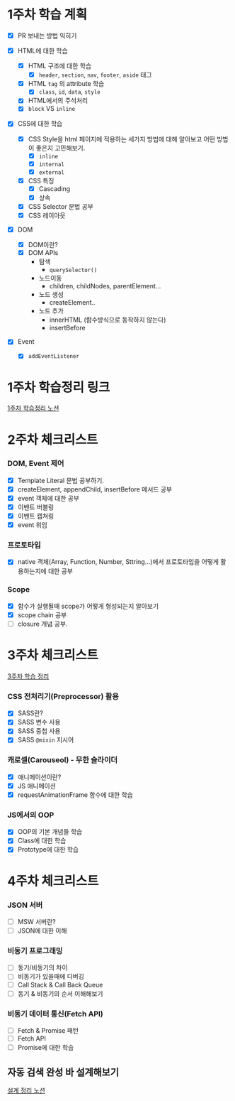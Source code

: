 # 1주차 학습 계획

- [x] PR 보내는 방법 익히기
- [x] HTML에 대한 학습
  - [x] HTML 구조에 대한 학습
    - [x] `header`, `section`, `nav`, `footer`, `aside` 태그
  - [x] HTML `tag` 의 attribute 학습
    - [x] `class`, `id`, `data`, `style`
  - [x] HTML에서의 주석처리
  - [x] `block` VS `inline`
- [x] CSS에 대한 학습
  - [x] CSS Style을 html 페이지에 적용하는 세가지 방법에 대해 알아보고 어떤 방법이 좋은지 고민해보기.
    - [x] `inline`
    - [x] `internal`
    - [x] `external`
  - [x] CSS 특징
    - [x] Cascading
    - [x] 상속
  - [x] CSS Selector 문법 공부
  - [x] CSS 레이아웃
- [x] DOM
  - [x] DOM이란?
  - [x] DOM APIs
    - 탐색
      - `querySelector()`
    - 노드이동
      - children, childNodes, parentElement...
    - 노드 생성
      - createElement..
    - 노드 추가
      - innerHTML (함수방식으로 동작하지 않는다)
      - insertBefore
- [x] Event

  - [x] `addEventListener`

# 1주차 학습정리 링크

[1주차 학습정리 노션](https://hoonding.notion.site/1-d305ac53384948c1ad01cd476e0ed243)

# 2주차 체크리스트

### DOM, Event 제어

- [x] Template Literal 문법 공부하기.
- [x] createElement, appendChild, insertBefore 메서드 공부
- [x] event 객체에 대한 공부
- [x] 이벤트 버블링
- [x] 이벤트 캡쳐링
- [x] event 위임

### 프로토타입

- [x] native 객체(Array, Function, Number, Sttring…)에서 프로토타입을 어떻게 활용하는지에 대한 공부

### Scope

- [x] 함수가 실행될때 scope가 어떻게 형성되는지 알아보기
- [x] scope chain 공부
- [ ] closure 개념 공부.

# 3주차 체크리스트

[3주차 학습 정리](https://hoonding.notion.site/3-38a99431d00f46aba4a915793e200be7)

### CSS 전처리기(Preprocessor) 활용

- [x] SASS란?
- [x] SASS 변수 사용
- [x] SASS 중첩 사용
- [x] SASS `@mixin` 지시어

### 캐로셀(Carouseol) - 무한 슬라이더

- [x] 애니메이션이란?
- [x] JS 애니메이션
- [x] requestAnimationFrame 함수에 대한 학습

### JS에서의 OOP

- [x] OOP의 기본 개념들 학습
- [x] Class에 대한 학습
- [x] Prototype에 대한 학습

# 4주차 체크리스트

### JSON 서버

- [ ] MSW 서버란?
- [ ] JSON에 대한 이해

### 비동기 프로그래밍

- [ ] 동기/비동기의 차이
- [ ] 비동기가 있을때에 디버깅
- [ ] Call Stack & Call Back Queue
- [ ] 동기 & 비동기의 순서 이해해보기

### 비동기 데이터 통신(Fetch API)

- [ ] Fetch & Promise 패턴
- [ ] Fetch API
- [ ] Promise에 대한 학습

## 자동 검색 완성 바 설계해보기

[설계 정리 노션](https://hoonding.notion.site/ad1b4e70a25d4b64bedffaca0d9aa2a3)
